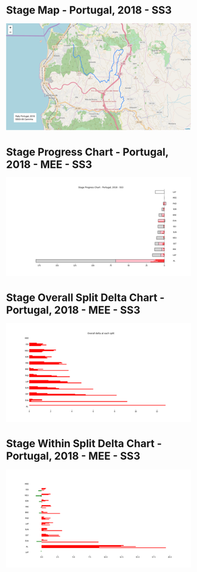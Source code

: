 # Stage Map - Portugal, 2018 - SS3

![](maps/SS03-06.png)
# Stage Progress Chart - Portugal, 2018 - MEE - SS3

![](images/stage_report_3_MEE.png)
# Stage Overall Split Delta Chart - Portugal, 2018 - MEE - SS3

![](images/stage_report_split_delta_3_MEE.png)
# Stage Within Split Delta Chart - Portugal, 2018 - MEE - SS3

![](images/stage_report_individual_split_delta_3_MEE.png)
